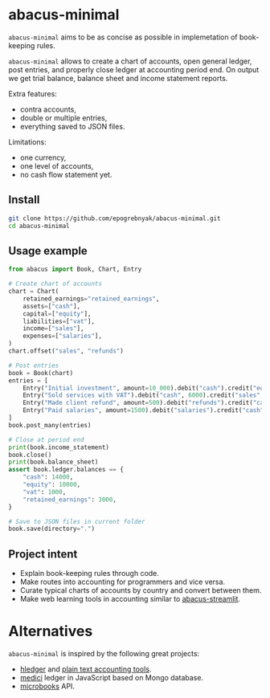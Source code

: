 # abacus-minimal

`abacus-minimal` aims to be as concise as possible in implemetation
of book-keeping rules.

`abacus-minimal` allows to create a chart of accounts,
open general ledger, post entries, and properly close ledger
at accounting period end. On output we get trial balance, 
balance sheet and income statement reports.

Extra features:

- contra accounts,
- double or multiple entries,
- everything saved to JSON files.

Limitations:

- one currency,
- one level of accounts,
- no cash flow statement yet.

## Install

```bash
git clone https://github.com/epogrebnyak/abacus-minimal.git
cd abacus-minimal
```

## Usage example

```python
from abacus import Book, Chart, Entry

# Create chart of accounts
chart = Chart(
    retained_earnings="retained_earnings",
    assets=["cash"],
    capital=["equity"],
    liabilities=["vat"],
    income=["sales"],
    expenses=["salaries"],
)
chart.offset("sales", "refunds")

# Post entries
book = Book(chart)
entries = [
    Entry("Initial investment", amount=10_000).debit("cash").credit("equity"),
    Entry("Sold services with VAT").debit("cash", 6000).credit("sales", 5000).credit("vat", 1000),
    Entry("Made client refund", amount=500).debit("refunds").credit("cash"),
    Entry("Paid salaries", amount=1500).debit("salaries").credit("cash"),
]
book.post_many(entries)

# Close at period end
print(book.income_statement)
book.close()
print(book.balance_sheet)
assert book.ledger.balances == {
    "cash": 14000,
    "equity": 10000,
    "vat": 1000,
    "retained_earnings": 3000,
}

# Save to JSON files in current folder
book.save(directory=".")
```

## Project intent

- Explain book-keeping rules through code.
- Make routes into accounting for programmers and vice versa.
- Curate typical charts of accounts by country and convert between them.
- Make web learning tools in accounting similar to [abacus-streamlit][ex].

[ex]: https://abacus.streamlit.app/

# Alternatives

`abacus-minimal` is inspired by the following great projects:

- [hledger](https://github.com/simonmichael/hledger) and [plain text accounting tools](https://plaintextaccounting.org/).
- [medici](https://github.com/flash-oss/medici) ledger in JavaScript based on Mongo database.
- [microbooks](https://microbooks.io/) API.
